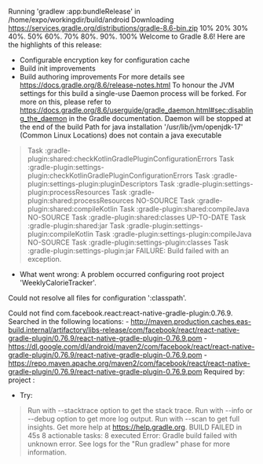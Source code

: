 Running 'gradlew :app:bundleRelease' in /home/expo/workingdir/build/android
Downloading https://services.gradle.org/distributions/gradle-8.6-bin.zip
10%
20%
30%
40%.
50%
60%.
70%
80%.
90%.
100%
Welcome to Gradle 8.6!
Here are the highlights of this release:
 - Configurable encryption key for configuration cache
 - Build init improvements
- Build authoring improvements
For more details see https://docs.gradle.org/8.6/release-notes.html
To honour the JVM settings for this build a single-use Daemon process will be forked. For more on this, please refer to https://docs.gradle.org/8.6/userguide/gradle_daemon.html#sec:disabling_the_daemon in the Gradle documentation.
Daemon will be stopped at the end of the build
Path for java installation '/usr/lib/jvm/openjdk-17' (Common Linux Locations) does not contain a java executable
> Task :gradle-plugin:shared:checkKotlinGradlePluginConfigurationErrors
> Task :gradle-plugin:settings-plugin:checkKotlinGradlePluginConfigurationErrors
> Task :gradle-plugin:settings-plugin:pluginDescriptors
> Task :gradle-plugin:settings-plugin:processResources
> Task :gradle-plugin:shared:processResources NO-SOURCE
> Task :gradle-plugin:shared:compileKotlin
> Task :gradle-plugin:shared:compileJava NO-SOURCE
> Task :gradle-plugin:shared:classes UP-TO-DATE
> Task :gradle-plugin:shared:jar
> Task :gradle-plugin:settings-plugin:compileKotlin
> Task :gradle-plugin:settings-plugin:compileJava NO-SOURCE
> Task :gradle-plugin:settings-plugin:classes
> Task :gradle-plugin:settings-plugin:jar
FAILURE: Build failed with an exception.
* What went wrong:
A problem occurred configuring root project 'WeeklyCalorieTracker'.
>
Could not resolve all files for configuration ':classpath'.
>
Could not find com.facebook.react:react-native-gradle-plugin:0.76.9.
     Searched in the following locations:
       - http://maven.production.caches.eas-build.internal/artifactory/libs-release/com/facebook/react/react-native-gradle-plugin/0.76.9/react-native-gradle-plugin-0.76.9.pom
       - https://dl.google.com/dl/android/maven2/com/facebook/react/react-native-gradle-plugin/0.76.9/react-native-gradle-plugin-0.76.9.pom
       - https://repo.maven.apache.org/maven2/com/facebook/react/react-native-gradle-plugin/0.76.9/react-native-gradle-plugin-0.76.9.pom
     Required by:
project :
* Try:
> Run with --stacktrace option to get the stack trace.
> Run with --info or --debug option to get more log output.
> Run with --scan to get full insights.
> Get more help at https://help.gradle.org.
BUILD FAILED in 45s
8 actionable tasks: 8 executed
Error: Gradle build failed with unknown error. See logs for the "Run gradlew" phase for more information.
